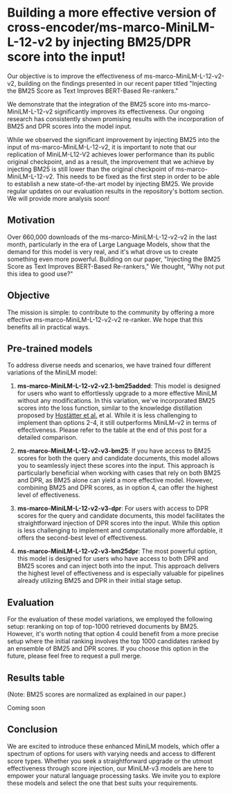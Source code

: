 # Building a more effective version of cross-encoder/ms-marco-MiniLM-L-12-v2 by injecting BM25/DPR score into the input!

Our objective is to improve the effectiveness of ms-marco-MiniLM-L-12-v2-v2, building on the findings presented in our recent paper titled "Injecting the BM25 Score as Text Improves BERT-Based Re-rankers." 

We demonstrate that the integration of the BM25 score into ms-marco-MiniLM-L-12-v2 significantly improves its effectiveness. Our ongoing research has consistently shown promising results with the incorporation of BM25 and DPR scores into the model input. 


While we observed the significant improvement by injecting BM25 into the input of ms-marco-MiniLM-L-12-v2, it is important to note that our replication of MiniLM-L12-V2 achieves lower performance than its public original checkpoint, and as a result, the improvement that we achieve by injecting BM25 is still lower than the original checkpoint of ms-marco-MiniLM-L-12-v2. This needs to be fixed as the first step in order to be able to establish a new state-of-the-art model by injecting BM25. We provide regular updates on our evaluation results in the repository's bottom section. We will provide more analysis soon!


## Motivation
Over 660,000 downloads of the ms-marco-MiniLM-L-12-v2-v2 in the last month, particularly in the era of Large Language Models, show that the demand for this model is very real, and it's what drove us to create something even more powerful. Building on our paper, "Injecting the BM25 Score as Text Improves BERT-Based Re-rankers," We thought, "Why not put this idea to good use?"

## Objective
The mission is simple: to contribute to the community by offering a more effective ms-marco-MiniLM-L-12-v2-v2 re-ranker. We hope that this benefits all in practical ways. 

## Pre-trained models
To address diverse needs and scenarios, we have trained four different variations of the MiniLM model:

1. **ms-marco-MiniLM-L-12-v2-v2.1-bm25added**: This model is designed for users who want to effortlessly upgrade to a more effective MiniLM without any modifications. In this variation, we've incorporated BM25 scores into the loss function, similar to the knowledge distillation proposed by  [Hostätter et al.](https://arxiv.org/abs/2010.02666) et al. While it is less challenging to implement than options 2-4, it still outperforms MiniLM-v2 in terms of effectiveness. Please refer to the table at the end of this post for a detailed comparison.

2. **ms-marco-MiniLM-L-12-v2-v3-bm25**: If you have access to BM25 scores for both the query and candidate documents, this model allows you to seamlessly inject these scores into the input. This approach is particularly beneficial when working with cases that rely on both BM25 and DPR, as BM25 alone can yield a more effective model. However, combining BM25 and DPR scores, as in option 4, can offer the highest level of effectiveness.

3. **ms-marco-MiniLM-L-12-v2-v3-dpr**: For users with access to DPR scores for the query and candidate documents, this model facilitates the straightforward injection of DPR scores into the input. While this option is less challenging to implement and computationally more affordable, it offers the second-best level of effectiveness.

4. **ms-marco-MiniLM-L-12-v2-v3-bm25dpr**: The most powerful option, this model is designed for users who have access to both DPR and BM25 scores and can inject both into the input. This approach delivers the highest level of effectiveness and is especially valuable for pipelines already utilizing BM25 and DPR in their initial stage setup.

## Evaluation

For the evaluation of these model variations, we employed the following setup: reranking on top of top-1000 retrieved documents by BM25. However, it's worth noting that option 4 could benefit from a more precise setup where the initial ranking involves the top 1000 candidates ranked by an ensemble of BM25 and DPR scores. If you choose this option in the future, please feel free to request a pull merge.

## Results table

(Note: BM25 scores are normalized as explained in our paper.)

Coming soon


## Conclusion

We are excited to introduce these enhanced MiniLM models, which offer a spectrum of options for users with varying needs and access to different score types. Whether you seek a straightforward upgrade or the utmost effectiveness through score injection, our MiniLM-v3 models are here to empower your natural language processing tasks. We invite you to explore these models and select the one that best suits your requirements.
